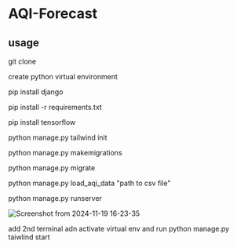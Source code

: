 # AQI-Forecast
## usage

git clone 

create python virtual environment

pip install django

pip install -r requirements.txt

pip install tensorflow

python manage.py tailwind init

python manage.py makemigrations

python manage.py migrate

python manage.py load_aqi_data "path to csv file"

python manage.py runserver

![Screenshot from 2024-11-19 16-23-35](https://github.com/user-attachments/assets/35ec744c-2889-46c5-b4e4-25b320f7148c)

add 2nd terminal adn activate virtual env and run python manage.py taiwlind start



